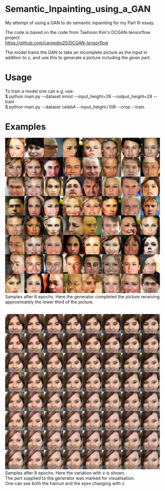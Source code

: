 # Semantic_Inpainting_using_a_GAN
My attempt of using a GAN to do semantic inpainting for my Part III essay.

The code is based on the code from Taehoon Kim's DCGAN-tensorflow project:<br />
https://github.com/carpedm20/DCGAN-tensorflow

The model trains the GAN to take an incomplete picture as the input in addition to z,
and use this to generate a picture including the given part.<br />

# Usage

To train a model one can e.g. use:<br />
$ python main.py --dataset mnist --input_height=28 --output_height=28 --train <br />
$ python main.py --dataset celebA --input_height=108 --crop --train

# Examples

![Example1](/good_samples/celebA_8e_merge.png) <br />
Samples after 8 epochs. Here the generator completed the picture receiving approximately the lower third of the picture. <br /> <br />

![Example2](/good_samples/celebA_8e_diffz_z_dim=4000_--img_height=12.png) <br />
Samples after 8 epochs. Here the variation with z is shown. <br />
The part supplied to the generator was marked for visualisation. <br />
One can see both the haircut and the eyes changing with z. <br /> <br />

